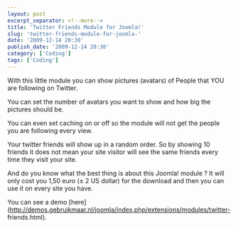```yaml
---
layout: post
excerpt_separator: <!--more-->
title: 'Twitter Friends Module for Joomla!'
slug: 'twitter-friends-module-for-joomla-'
date: '2009-12-14 20:30'
publish_date: '2009-12-14 20:30'
category: ['Coding']
tags: ['Coding']
---
```

With this little module you can show pictures (avatars) of People that YOU are
following on Twitter.  
  
You can set the number of avatars you want to show and how big the pictures
should be.  
  
  
  
  
  
  
  
You can even set caching on or off so the module will not get the people you
are following every view.  
  
Your twitter friends will show up in a random order. So by showing 10 friends
it does not mean your site visitor will see the same friends every time they
visit your site.  
  
And do you know what the best thing is about this Joomla! module ? It will
only cost you 1,50 euro (± 2 US dollar) for the download and then you can use
it on every site you have.  
  
You can see a demo
[here](http://demos.gebruikmaar.nl/joomla/index.php/extensions/modules/twitter-
friends.html).

